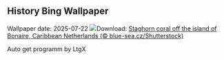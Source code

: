 ## History Bing Wallpaper
Wallpaper date: 2025-07-22
![](https://www.bing.com/th?id=OHR.AcroporaReef_EN-CA5414923469_UHD.jpg&w=1000)Download: [Staghorn coral off the island of Bonaire, Caribbean Netherlands (© blue-sea.cz/Shutterstock)](https://www.bing.com/th?id=OHR.AcroporaReef_EN-CA5414923469_UHD.jpg)

Auto get programm by LtgX
